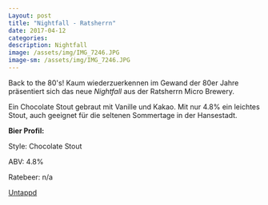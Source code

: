 ```yaml
---
Layout: post
title: "Nightfall - Ratsherrn"
date: 2017-04-12
categories:
description: Nightfall
image: /assets/img/IMG_7246.JPG
image-sm: /assets/img/IMG_7246.JPG
---
```

Back to the 80's! Kaum wiederzuerkennen im Gewand der 80er Jahre präsentiert sich das neue *Nightfall* aus der Ratsherrn Micro Brewery.

Ein Chocolate Stout gebraut mit Vanille und Kakao. Mit nur 4.8% ein leichtes Stout, auch geeignet für die seltenen Sommertage in der Hansestadt.

**Bier Profil:**

Style: Chocolate Stout

ABV: 4.8%

Ratebeer: n/a

[Untappd](https://untappd.com/b/ratsherrn-brauerei-nightfall-chocolate-stout-2017/1971221)
